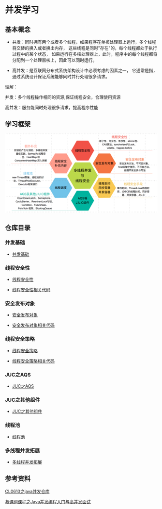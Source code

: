 # 并发学习

## 基本概念

* 并发：同时拥有两个或者多个线程，如果程序在单核处理器上运行，多个线程将交替的换入或者换出内存，
这些线程是同时"存在"的，每个线程都处于执行过程中的某个状态，
如果运行在多核处理器上，此时，程序中的每个线程都将分配到一个处理器核上，因此可以同时运行。

* 高并发：是互联网分布式系统架构设计中必须考虑的因素之一，
它通常是指，通过系统设计保证系统能够同时并行处理很多请求。

理解：

并发：多个线程操作相同的资源,保证线程安全，合理使用资源

高并发：服务能同时处理很多请求，提高程序性能

## 学习框架
<div align="center"><img src="pics//concurrency.jpg"></div>

## 仓库目录
### 并发基础
- [并发基础](https://github.com/DuHouAn/ConcurrencyNotes/blob/master/notes/并发基础.md)

### 线程安全性

- [线程安全性](https://github.com/DuHouAn/ConcurrencyNotes/blob/master/notes/%E7%BA%BF%E7%A8%8B%E5%AE%89%E5%85%A8%E6%80%A7.md)

- [线程安全性相关代码](https://github.com/DuHouAn/ConcurrencyNotes/tree/master/src/main/java/code_00_threadSafe/atomic)

### 安全发布对象

- [安全发布对象](https://github.com/DuHouAn/ConcurrencyNotes/blob/master/notes/%E5%AE%89%E5%85%A8%E5%8F%91%E5%B8%83%E5%AF%B9%E8%B1%A1.md)

- [安全发布对象相关代码](https://github.com/DuHouAn/ConcurrencyNotes/tree/master/src/main/java/code_01_publishObject)

### 线程安全策略

- [线程安全策略](https://github.com/DuHouAn/ConcurrencyNotes/blob/master/notes/%E7%BA%BF%E7%A8%8B%E5%AE%89%E5%85%A8%E7%AD%96%E7%95%A5.md)

- [线程安全策略相关代码](https://github.com/DuHouAn/ConcurrencyNotes/tree/master/src/main/java/code_02_threadSafeStrategy)

### JUC之AQS

- [JUC之AQS](https://github.com/IvanLu1024/ConcurrencyNotes/blob/master/notes/J.U.C%E4%B9%8BAQS.md)

### JUC之其他组件

- [JUC之其他组件](https://github.com/IvanLu1024/ConcurrencyNotes/blob/master/notes/J.U.C%E4%B9%8B%E5%85%B6%E4%BB%96%E7%BB%84%E4%BB%B6.md)

### 线程池

- [线程池](https://github.com/IvanLu1024/ConcurrencyNotes/blob/master/notes/%E7%BA%BF%E7%A8%8B%E6%B1%A0.md)

### 多线程并发拓展

- [多线程并发拓展](https://github.com/IvanLu1024/ConcurrencyNotes/blob/master/notes/%E5%A4%9A%E7%BA%BF%E7%A8%8B%E5%B9%B6%E5%8F%91%E6%8B%93%E5%B1%95.md)

## 参考资料
[CL0610之java并发仓库](https://github.com/CL0610/Java-concurrency)

[慕课网课程之Java并发编程入门与高并发面试](https://coding.imooc.com/class/195.html)
